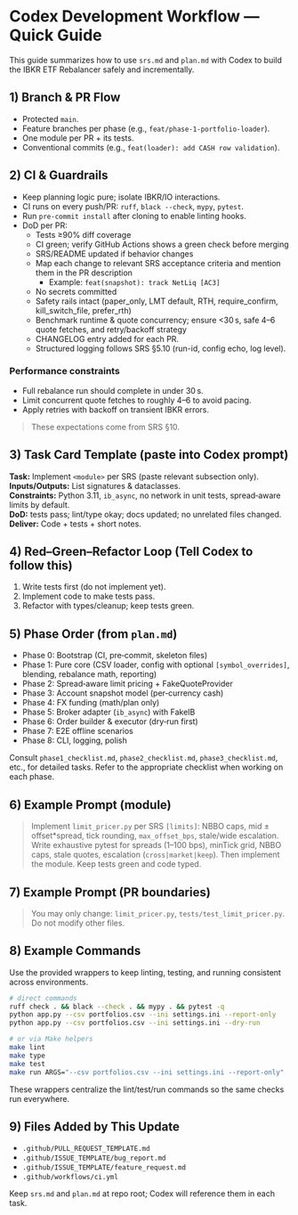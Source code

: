
# Codex Development Workflow — Quick Guide

This guide summarizes how to use `srs.md` and `plan.md` with Codex to build the IBKR ETF Rebalancer safely and incrementally.

## 1) Branch & PR Flow
- Protected `main`.
- Feature branches per phase (e.g., `feat/phase-1-portfolio-loader`).
- One module per PR + its tests.
- Conventional commits (e.g., `feat(loader): add CASH row validation`).

## 2) CI & Guardrails
- Keep planning logic pure; isolate IBKR/IO interactions.
- CI runs on every push/PR: `ruff`, `black --check`, `mypy`, `pytest`.
- Run `pre-commit install` after cloning to enable linting hooks.
- DoD per PR:
  - Tests ≥90% diff coverage
  - CI green; verify GitHub Actions shows a green check before merging
  - SRS/README updated if behavior changes
  - Map each change to relevant SRS acceptance criteria and mention them in the PR description
    - Example: `feat(snapshot): track NetLiq [AC3]`
  - No secrets committed
  - Safety rails intact (paper_only, LMT default, RTH, require_confirm, kill_switch_file, prefer_rth)
  - Benchmark runtime & quote concurrency; ensure <30 s, safe 4–6 quote fetches, and retry/backoff strategy
  - CHANGELOG entry added for each PR.
  - Structured logging follows SRS §5.10 (run-id, config echo, log level).

### Performance constraints
- Full rebalance run should complete in under 30 s.
- Limit concurrent quote fetches to roughly 4–6 to avoid pacing.
- Apply retries with backoff on transient IBKR errors.

> These expectations come from SRS §10.

## 3) Task Card Template (paste into Codex prompt)
**Task:** Implement `<module>` per SRS (paste relevant subsection only).  
**Inputs/Outputs:** List signatures & dataclasses.  
**Constraints:** Python 3.11, `ib_async`, no network in unit tests, spread‑aware limits by default.  
**DoD:** tests pass; lint/type okay; docs updated; no unrelated files changed.  
**Deliver:** Code + tests + short notes.

## 4) Red–Green–Refactor Loop (Tell Codex to follow this)
1. Write tests first (do not implement yet).
2. Implement code to make tests pass.
3. Refactor with types/cleanup; keep tests green.

## 5) Phase Order (from `plan.md`)
- Phase 0: Bootstrap (CI, pre‑commit, skeleton files)
- Phase 1: Pure core (CSV loader, config with optional `[symbol_overrides]`, blending, rebalance math, reporting)
- Phase 2: Spread‑aware limit pricing + FakeQuoteProvider
- Phase 3: Account snapshot model (per‑currency cash)
- Phase 4: FX funding (math/plan only)
- Phase 5: Broker adapter (`ib_async`) with FakeIB
- Phase 6: Order builder & executor (dry‑run first)
- Phase 7: E2E offline scenarios
- Phase 8: CLI, logging, polish

Consult `phase1_checklist.md`, `phase2_checklist.md`, `phase3_checklist.md`, etc., for detailed tasks. Refer to the appropriate checklist when working on each phase.

## 6) Example Prompt (module)
> Implement `limit_pricer.py` per SRS `[limits]`: NBBO caps, mid ± offset*spread, tick rounding, `max_offset_bps`, stale/wide escalation. Write exhaustive pytest for spreads (1–100 bps), minTick grid, NBBO caps, stale quotes, escalation (`cross|market|keep`). Then implement the module. Keep tests green and code typed.

## 7) Example Prompt (PR boundaries)
> You may only change: `limit_pricer.py`, `tests/test_limit_pricer.py`. Do not modify other files.

## 8) Example Commands
Use the provided wrappers to keep linting, testing, and running consistent across environments.

```bash
# direct commands
ruff check . && black --check . && mypy . && pytest -q
python app.py --csv portfolios.csv --ini settings.ini --report-only
python app.py --csv portfolios.csv --ini settings.ini --dry-run

# or via Make helpers
make lint
make type
make test
make run ARGS="--csv portfolios.csv --ini settings.ini --report-only"
```

These wrappers centralize the lint/test/run commands so the same checks run everywhere.

## 9) Files Added by This Update
- `.github/PULL_REQUEST_TEMPLATE.md`
- `.github/ISSUE_TEMPLATE/bug_report.md`
- `.github/ISSUE_TEMPLATE/feature_request.md`
- `.github/workflows/ci.yml`

Keep `srs.md` and `plan.md` at repo root; Codex will reference them in each task.
